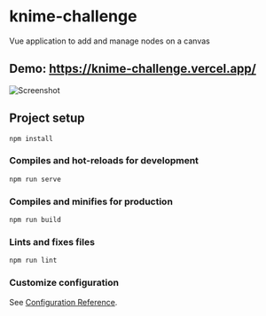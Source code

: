 # knime-challenge
Vue application to add and manage nodes on a canvas

## Demo: https://knime-challenge.vercel.app/

![Screenshot](https://github.com/plastiniq/knime-challenge/blob/main/screen-record.gif)

## Project setup
```
npm install
```

### Compiles and hot-reloads for development
```
npm run serve
```

### Compiles and minifies for production
```
npm run build
```

### Lints and fixes files
```
npm run lint
```

### Customize configuration
See [Configuration Reference](https://cli.vuejs.org/config/).
